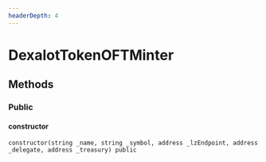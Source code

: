 ```yaml
---
headerDepth: 4
---
```


# DexalotTokenOFTMinter

## Methods

### Public

#### constructor

```solidity:no-line-numbers
constructor(string _name, string _symbol, address _lzEndpoint, address _delegate, address _treasury) public
```

